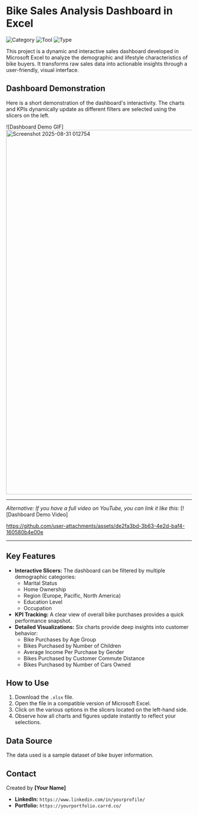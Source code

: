 # Bike Sales Analysis Dashboard in Excel

![Category](https://img.shields.io/badge/Category-Data_Analysis-blue.svg) ![Tool](https://img.shields.io/badge/Tool-Microsoft_Excel-brightgreen.svg) ![Type](https://img.shields.io/badge/Type-Dashboard-purple.svg)

This project is a dynamic and interactive sales dashboard developed in Microsoft Excel to analyze the demographic and lifestyle characteristics of bike buyers. It transforms raw sales data into actionable insights through a user-friendly, visual interface.

## Dashboard Demonstration

Here is a short demonstration of the dashboard's interactivity. The charts and KPIs dynamically update as different filters are selected using the slicers on the left.

![Dashboard Demo GIF]
<img width="1899" height="988" alt="Screenshot 2025-08-31 012754" src="https://github.com/user-attachments/assets/57431f4b-c0b2-4003-9bdb-e266d3de731d" />

---
*Alternative: If you have a full video on YouTube, you can link it like this:*
[![Dashboard Demo Video]


https://github.com/user-attachments/assets/de2fa3bd-3b63-4e2d-baf4-160580b4e00e


---


## Key Features

* **Interactive Slicers:** The dashboard can be filtered by multiple demographic categories:
    * Marital Status
    * Home Ownership
    * Region (Europe, Pacific, North America)
    * Education Level
    * Occupation
* **KPI Tracking:** A clear view of overall bike purchases provides a quick performance snapshot.
* **Detailed Visualizations:** Six charts provide deep insights into customer behavior:
    * Bike Purchases by Age Group
    * Bikes Purchased by Number of Children
    * Average Income Per Purchase by Gender
    * Bikes Purchased by Customer Commute Distance
    * Bikes Purchased by Number of Cars Owned

## How to Use

1.  Download the `.xlsx` file.
2.  Open the file in a compatible version of Microsoft Excel.
3.  Click on the various options in the slicers located on the left-hand side.
4.  Observe how all charts and figures update instantly to reflect your selections.

## Data Source

The data used is a sample dataset of bike buyer information.

## Contact

Created by **[Your Name]**

* **LinkedIn:** `https://www.linkedin.com/in/yourprofile/`
* **Portfolio:** `https://yourportfolio.carrd.co/`

